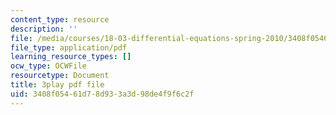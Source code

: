 ```yaml
---
content_type: resource
description: ''
file: /media/courses/18-03-differential-equations-spring-2010/3408f05461d78d933a3d98de4f9f6c2f_Y9_zrupnz0Q.pdf
file_type: application/pdf
learning_resource_types: []
ocw_type: OCWFile
resourcetype: Document
title: 3play pdf file
uid: 3408f054-61d7-8d93-3a3d-98de4f9f6c2f
---
```

